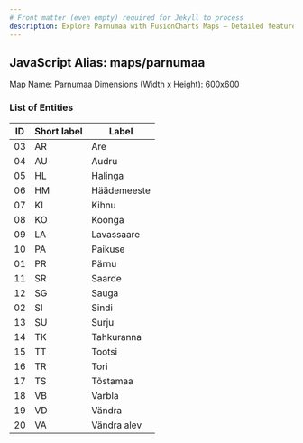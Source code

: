```yaml
---
# Front matter (even empty) required for Jekyll to process
description: Explore Parnumaa with FusionCharts Maps – Detailed features for seamless integration. Try now & enhance your data visualization today! 
---
```


## JavaScript Alias: maps/parnumaa

Map Name: Parnumaa
Dimensions (Width x Height): 600x600





### List of Entities

ID | Short label | Label
---|---|---|
03|AR|Are
04|AU|Audru
05|HL|Halinga
06|HM|Häädemeeste
07|KI|Kihnu
08|KO|Koonga
09|LA|Lavassaare
10|PA|Paikuse
01|PR|Pärnu
11|SR|Saarde
12|SG|Sauga
02|SI|Sindi
13|SU|Surju
14|TK|Tahkuranna
15|TT|Tootsi
16|TR|Tori
17|TS|Tõstamaa
18|VB|Varbla
19|VD|Vändra
20|VA|Vändra alev

